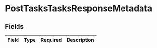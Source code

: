 # PostTasksTasksResponseMetadata


## Fields

| Field       | Type        | Required    | Description |
| ----------- | ----------- | ----------- | ----------- |
